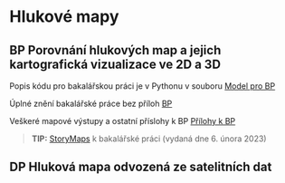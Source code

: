 # Hlukové mapy

## BP Porovnání hlukových map a jejich kartografická vizualizace ve 2D a 3D

Popis kódu pro bakalářskou práci je v Pythonu v souboru [Model pro BP](https://github.com/LenkaMikova/NoisMaps/edit/main/README.md) </p>
Úplné znění bakalářské práce bez příloh [BP](https://github.com/LenkaMikova/NoisMaps/edit/main/zaverecna_prace.pdf) </p>
Veškeré mapové výstupy a ostatní příslohy k BP [Přílohy k BP](https://github.com/LenkaMikova/NoisMaps/edit/main/BP_SHM_3D_prilohy_FINAL.pdf) </p>


> **TIP:** [StoryMaps](https://storymaps.arcgis.com/stories/f9a9ed9471db4ff794f17475eac44003) k bakalářské práci (vydaná dne 6. února 2023) </p>

## DP Hluková mapa odvozená ze satelitních dat

